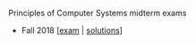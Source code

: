 Principles of Computer Systems midterm exams

* Fall 2018 [[exam](pocs-midterm-2018.pdf) | [solutions](pocs-midterm-2018-solutions.pdf)]
